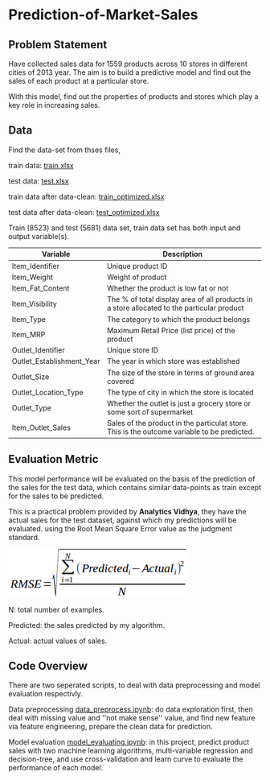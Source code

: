 # Prediction-of-Market-Sales

## Problem Statement

Have collected sales data for 1559 products across 10 stores in different cities of 2013 year. The aim is to build a predictive model and find out the sales of each product at a particular store.

With this model, find out the properties of products and stores which play a key role in increasing sales.

 
## Data

Find the data-set from thses files, 

train data: [train.xlsx](train.xlsx)

test data: [test.xlsx](test.xlsx)

train data after data-clean: [train_optimized.xlsx](train_optimized.xlsx)

test data after data-clean: [test_optimized.xlsx](test_optimized.xlsx)

Train (8523) and test (5681) data set, train data set has both input and output variable(s).

| Variable| Description|
|----------------------|-------------------------------|
| Item_Identifier| Unique product ID|
| Item_Weight| Weight of product|
| Item_Fat_Content| Whether the product is low fat or not|
| Item_Visibility| The % of total display area of all products in a store allocated to the particular product|
| Item_Type| The category to which the product belongs|
| Item_MRP| Maximum Retail Price (list price) of the product|
| Outlet_Identifier| Unique store ID|
| Outlet_Establishment_Year| The year in which store was established|
| Outlet_Size| The size of the store in terms of ground area covered|
| Outlet_Location_Type| The type of city in which the store is located|
| Outlet_Type| Whether the outlet is just a grocery store or some sort of supermarket|
| Item_Outlet_Sales| Sales of the product in the particulat store. This is the outcome variable to be predicted.|


## Evaluation Metric

This model performance will be evaluated on the basis of the prediction of the sales for the test data, which contains similar data-points as train except for the sales to be predicted.

This is a practical problem provided by <b>Analytics Vidhya</b>, they have the actual sales for the test dataset, against which my predictions will be evaluated. using the Root Mean Square Error value as the judgment standard.

![title](rmse_1.png)


N: total number of examples.

Predicted: the sales predicted by my algorithm.

Actual: actual values of sales.

## Code Overview

There are two seperated scripts, to deal with data preprocessing and model evaluation respectivly.

Data preprocessing  [data_preprocess.ipynb](data_preprocess.ipynb): do data exploration first, then deal with missing value and ''not make sense'' value, and find new feature via feature engineering, prepare the clean data for prediction.

Model evaluation  [model_evaluating.ipynb](model_evaluating.ipynb): in this project, predict product sales with two machine learning algorithms, multi-variable regression and decision-tree, and use cross-validation and learn curve to evaluate the performance of each model. 
 
